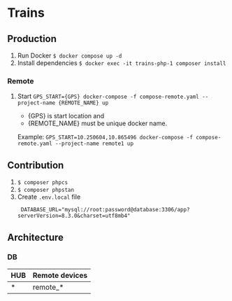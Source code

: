 # Trains

## Production

1. Run Docker `$ docker compose up -d`
1. Install dependencies `$ docker exec -it trains-php-1 composer install`

### Remote

1. Start `GPS_START={GPS} docker-compose -f compose-remote.yaml --project-name {REMOTE_NAME} up`
    - {GPS} is start location and
    - {REMOTE_NAME} must be unique docker name.

    Example: `GPS_START=10.250604,10.865496 docker-compose -f compose-remote.yaml --project-name remote1 up`

## Contribution

1. `$ composer phpcs`
1. `$ composer phpstan`
1. Create `.env.local` file
   ```dotenv
    DATABASE_URL="mysql://root:password@database:3306/app?serverVersion=8.3.0&charset=utf8mb4"
   ```

## Architecture

### DB

| HUB | Remote devices |
|-----|----------------|
| *   | remote_*       |

